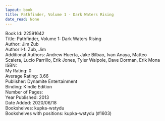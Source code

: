 ```yaml
---
layout: book
title: Pathfinder, Volume 1 - Dark Waters Rising
date_read: None
---
```


Book Id: 22591642<br />
Title: Pathfinder, Volume 1: Dark Waters Rising<br />
Author: Jim Zub<br />
Author l-f: Zub, Jim<br />
Additional Authors: Andrew Huerta, Jake Bilbao, Ivan Anaya, Matteo Scalera, Lucio Parrillo, Erik Jones, Tyler Walpole, Dave Dorman, Erik Mona<br />
ISBN: <br />
My Rating: 0<br />
Average Rating: 3.66<br />
Publisher: Dynamite Entertainment<br />
Binding: Kindle Edition<br />
Number of Pages: <br />
Year Published: 2013<br />
Date Added: 2020/06/18<br />
Bookshelves: kupka-wstydu<br />
Bookshelves with positions: kupka-wstydu (#1603)<br />

